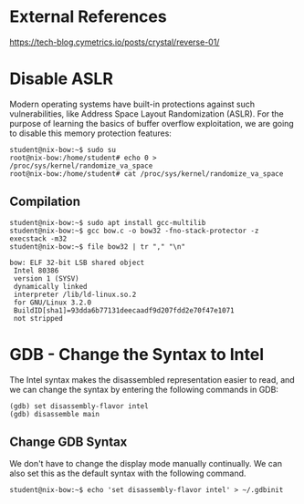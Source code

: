 # External References
https://tech-blog.cymetrics.io/posts/crystal/reverse-01/

# Disable ASLR

Modern operating systems have built-in protections against such vulnerabilities, like Address Space Layout Randomization (ASLR). For the purpose of learning the basics of buffer overflow exploitation, we are going to disable this memory protection features:
```
student@nix-bow:~$ sudo su
root@nix-bow:/home/student# echo 0 > /proc/sys/kernel/randomize_va_space
root@nix-bow:/home/student# cat /proc/sys/kernel/randomize_va_space
```

## Compilation
```
student@nix-bow:~$ sudo apt install gcc-multilib
student@nix-bow:~$ gcc bow.c -o bow32 -fno-stack-protector -z execstack -m32
student@nix-bow:~$ file bow32 | tr "," "\n"

bow: ELF 32-bit LSB shared object
 Intel 80386
 version 1 (SYSV)
 dynamically linked
 interpreter /lib/ld-linux.so.2
 for GNU/Linux 3.2.0
 BuildID[sha1]=93dda6b77131deecaadf9d207fdd2e70f47e1071
 not stripped
```

# GDB - Change the Syntax to Intel

The Intel syntax makes the disassembled representation easier to read, and we can change the syntax by entering the following commands in GDB:
```
(gdb) set disassembly-flavor intel
(gdb) disassemble main
```

## Change GDB Syntax

We don't have to change the display mode manually continually. We can also set this as the default syntax with the following command.

```
student@nix-bow:~$ echo 'set disassembly-flavor intel' > ~/.gdbinit
```

